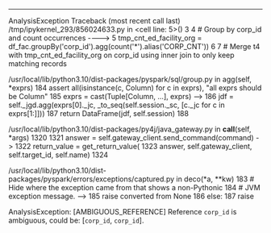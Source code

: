 ---------------------------------------------------------------------------
AnalysisException                         Traceback (most recent call last)
/tmp/ipykernel_293/856024633.py in <cell line: 5>()
      3 
      4 # Group by corp_id and count occurrences
----> 5 tmp_cnt_ed_facility_org = df_fac.groupBy('corp_id').agg(count('*').alias('CORP_CNT'))
      6 
      7 # Merge t4 with tmp_cnt_ed_facility_org on corp_id using inner join to only keep matching records

/usr/local/lib/python3.10/dist-packages/pyspark/sql/group.py in agg(self, *exprs)
    184             assert all(isinstance(c, Column) for c in exprs), "all exprs should be Column"
    185             exprs = cast(Tuple[Column, ...], exprs)
--> 186             jdf = self._jgd.agg(exprs[0]._jc, _to_seq(self.session._sc, [c._jc for c in exprs[1:]]))
    187         return DataFrame(jdf, self.session)
    188 

/usr/local/lib/python3.10/dist-packages/py4j/java_gateway.py in __call__(self, *args)
   1320 
   1321         answer = self.gateway_client.send_command(command)
-> 1322         return_value = get_return_value(
   1323             answer, self.gateway_client, self.target_id, self.name)
   1324 

/usr/local/lib/python3.10/dist-packages/pyspark/errors/exceptions/captured.py in deco(*a, **kw)
    183                 # Hide where the exception came from that shows a non-Pythonic
    184                 # JVM exception message.
--> 185                 raise converted from None
    186             else:
    187                 raise

AnalysisException: [AMBIGUOUS_REFERENCE] Reference `corp_id` is ambiguous, could be: [`corp_id`, `corp_id`].
